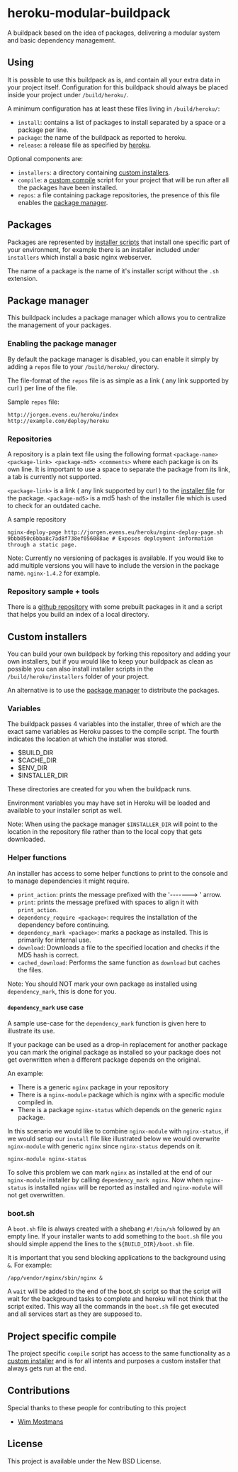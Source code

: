 # heroku-modular-buildpack

A buildpack based on the idea of packages, delivering a modular system and basic dependency management.

## Using

It is possible to use this buildpack as is, and contain all your extra data in your project itself.
Configuration for this buildpack should always be placed inside your project under `/build/heroku/`.

A minimum configuration has at least these files living in `/build/heroku/`:

- `install`: contains a list of packages to install separated by a space or a package per line.
- `package`: the name of the buildpack as reported to heroku.
- `release`: a release file as specified by [heroku][1].

Optional components are:

- `installers`: a directory containing [custom installers][2].
- `compile`: a [custom compile](#project-specific-compile) script for your project that will be run after all the packages have been installed.
- `repos`: a file containing package repositories, the presence of this file enables the [package manager][3].

## Packages

Packages are represented by [installer scripts][2] that install one specific part of your environment, for example there is an installer included under `installers` which install a basic nginx webserver.

The name of a package is the name of it's installer script without the `.sh` extension.

## Package manager

This buildpack includes a package manager which allows you to centralize the management of your packages.

### Enabling the package manager
By default the package manager is disabled, you can enable it simply by adding a `repos` file to your `/build/heroku/` directory.

The file-format of the `repos` file is as simple as a link ( any link supported by curl ) per line of the file.

Sample `repos` file:

```
http://jorgen.evens.eu/heroku/index
http://example.com/deploy/heroku
```

### Repositories

A repository is a plain text file using the following format `<package-name> <package-link> <package-md5> <comments>` where each package is on its own line. It is important to use a space to separate the package from its link, a tab is currently not supported.

`<package-link>` is a link ( any link supported by curl ) to the [installer file][2] for the package.
`<package-md5>` is a md5 hash of the installer file which is used to check for an outdated cache.

A sample repository

```
nginx-deploy-page http://jorgen.evens.eu/heroku/nginx-deploy-page.sh 9bbb050c6bba8c7ad8f738ef056088ae # Exposes deployment information through a static page.
```

Note: Currently no versioning of packages is available. If you would like to add multiple versions you will have to include the version in the package name. `nginx-1.4.2` for example.

### Repository sample + tools

There is a [github repository][4] with some prebuilt packages in it and a script that helps you build an index of a local directory.

## Custom installers

You can build your own buildpack by forking this repository and adding your own installers, but if you would
like to keep your buildpack as clean as possible you can also install installer scripts in the `/build/heroku/installers` folder of your project.

An alternative is to use the [package manager][3] to distribute the packages.

### Variables

The buildpack passes 4 variables into the installer, three of which are the exact same variables as Heroku passes to the compile script. The fourth indicates the location at which the installer was stored.

 - $BUILD_DIR
 - $CACHE_DIR
 - $ENV_DIR
 - $INSTALLER_DIR

These directories are created for you when the buildpack runs.

Environment variables you may have set in Heroku will be loaded and available to your installer script as well.

Note: When using the package manager `$INSTALLER_DIR` will point to the location in the repository file rather than to the local copy that gets downloaded.

### Helper functions

An installer has access to some helper functions to print to the console and to manage dependencies it might require.

- `print_action`: prints the message prefixed with the '-------> ' arrow.
- `print`: prints the message prefixed with spaces to align it with `print_action`.
- `dependency_require <package>`: requires the installation of the dependency before continuing. 
- `dependency_mark <package>`: marks a package as installed. This is primarily for internal use.
- `download`: Downloads a file to the specified location and checks if the MD5 hash is correct.
- `cached_download`: Performs the same function as `download` but caches the files.

Note: You should NOT mark your own package as installed using `dependency_mark`, this is done for you.

#### `dependency_mark` use case

A sample use-case for the `dependency_mark` function is given here to illustrate its use.

If your package can be used as a drop-in replacement for another package you can mark the original package as installed so your package does not get overwritten when a different package depends on the original.

An example:

- There is a generic `nginx` package in your repository
- There is a `nginx-module` package which is nginx with a specific module compiled in.
- There is a package `nginx-status` which depends on the generic `nginx` package.

In this scenario we would like to combine `nginx-module` with `nginx-status`, if we would setup our `install` file like illustrated below we would overwrite `nginx-module` with generic `nginx` since `nginx-status` depends on it.

```
nginx-module nginx-status
```

To solve this problem we can mark `nginx` as installed at the end of our `nginx-module` installer by calling `dependency_mark nginx`.
Now when `nginx-status` is installed `nginx` will be reported as installed and `nginx-module` will not get overwritten.

### boot.sh

A `boot.sh` file is always created with a shebang `#!/bin/sh` followed by an empty line. If your installer wants to add something to the `boot.sh` file you should simple append the lines to the `${BUILD_DIR}/boot.sh` file.

It is important that you send blocking applications to the background using `&`. For example:
```
/app/vendor/nginx/sbin/nginx &
```

A `wait` will be added to the end of the boot.sh script so that the script will wait for the background tasks to complete and heroku will not think that the script exited. This way all the commands in the `boot.sh` file get executed and all services start as they are supposed to.

## Project specific compile

The project specific `compile` script has access to the same functionality as a [custom installer][2] and is for all intents and purposes a custom installer that always gets run at the end.

## Contributions

Special thanks to these people for contributing to this project

 - [Wim Mostmans](https://twitter.com/Sitebase)

## License
This project is available under the New BSD License.

[1]: https://devcenter.heroku.com/articles/buildpack-api#bin-release
[2]: #custom-installers
[3]: #package-manager
[4]: https://github.com/JorgenEvens/heroku-packages